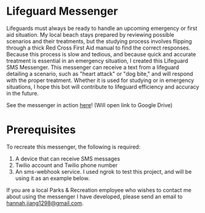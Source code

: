 # Lifeguard Messenger

Lifeguards must always be ready to handle an upcoming emergency or first aid situation. My local beach stays prepared by reviewing possible scenarios and their treatments, but the studying process involves flipping through a thick Red Cross First Aid manual to find the correct responses. Because this process is slow and tedious, and because quick and accurate treatment is essential in an emergency situation, I created this Lifeguard SMS Messenger. This messenger can receive a text from a lifeguard detailing a scenario, such as "heart attack" or "dog bite," and will respond with the proper treatment. Whether it is used for studying or in emergency situations, I hope this bot will contribute to lifeguard efficiency and accuracy in the future.

See the messenger in action [here](https://drive.google.com/file/d/1sIkFuaLDHSfj0gsXDTpLPJaf1r3CLSGd/view?usp=sharing)! (Will open link to Google Drive)

# Prerequisites

To recreate this messenger, the following is required:

1. A device that can receive SMS messages
2. Twilio account and Twilio phone number
3. An sms-webhook service. I used ngrok to test this project, and will be using it as an example below.

If you are a local Parks & Recreation employee who wishes to contact me about using the messenger I have developed, please send an email to hannah.jiang1298@gmail.com.
